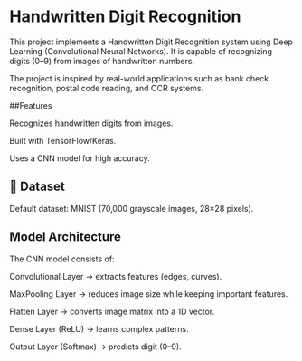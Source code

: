 # Handwritten Digit Recognition 

This project implements a Handwritten Digit Recognition system using Deep Learning (Convolutional Neural Networks).
It is capable of recognizing digits (0–9) from images of handwritten numbers.

The project is inspired by real-world applications such as bank check recognition, postal code reading, and OCR systems.

##Features

Recognizes handwritten digits from images.

Built with TensorFlow/Keras.

Uses a CNN model for high accuracy.



## 📂 Dataset

Default dataset: MNIST
 (70,000 grayscale images, 28×28 pixels).


## Model Architecture

The CNN model consists of:

Convolutional Layer → extracts features (edges, curves).

MaxPooling Layer → reduces image size while keeping important features.

Flatten Layer → converts image matrix into a 1D vector.

Dense Layer (ReLU) → learns complex patterns.

Output Layer (Softmax) → predicts digit (0–9).
